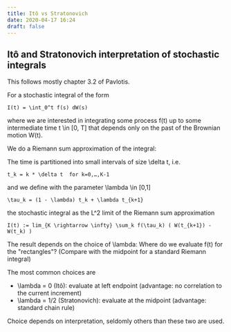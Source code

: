 ```yaml
---
title: Itô vs Stratonovich
date: 2020-04-17 16:24
draft: false
---
```


## Itô and Stratonovich interpretation of stochastic integrals

This follows mostly chapter 3.2 of Pavlotis.

For a stochastic integral of the form

    I(t) = \int_0^t f(s) dW(s)

where we are interested in integrating some process f(t) up to some intermediate time t \in [0, T] that depends only on the past of the Brownian motion W(t).

We do a Riemann sum approximation of the integral:

The time is partitioned into small intervals of size \delta t, i.e.

    t_k = k * \delta t  for k=0,…,K-1

and we define with the parameter \lambda \in [0,1]

    \tau_k = (1 - \lambda) t_k + \lambda t_{k+1}

the stochastic integral as the L^2 limit of the Riemann sum approximation

    I(t) := lim_{K \rightarrow \infty} \sum_k f(\tau_k) ( W(t_{k+1}) - W(t_k) )

The result depends on the choice of \lambda: Where do we evaluate f(t) for the "rectangles"? (Compare with the midpoint for a standard Riemann integral)

The most common choices are

- \lambda = 0 (Itô): evaluate at left endpoint (advantage: no correlation to the current increment)
- \lambda = 1/2 (Stratonovich): evaluate at the midpoint (advantage: standard chain rule)

Choice depends on interpretation, seldomly others than these two are used.
